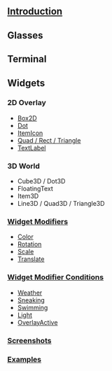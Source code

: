 ## [Introduction](Home)

## Glasses


## Terminal


## Widgets
### 2D Overlay
* [Box2D](Box2D)
* [Dot](Dot)
* [ItemIcon](ItemIcon)
* [Quad / Rect / Triangle](QuadRectTriangle)
* [TextLabel](TextLabel)

### 3D World
* Cube3D / Dot3D
* FloatingText
* Item3D
* Line3D / Quad3D / Triangle3D

### [Widget Modifiers](WidgetModifiers)
* [Color](WidgetModifiers#addColor)
* [Rotation](WidgetModifiers#addRotation)
* [Scale](WidgetModifiers#addScale)
* [Translate](WidgetModifiers#addTranslate)

### [Widget Modifier Conditions](WidgetModifierConditions)
* [Weather](WidgetModifierConditions#Weather)
* [Sneaking](WidgetModifierConditions#Sneaking)
* [Swimming](WidgetModifierConditions#Swimming)
* [Light](WidgetModifierConditions#Light)
* [OverlayActive](WidgetModifierConditions#OverlayActive)


### [Screenshots](Screenshots)
### [Examples](Examples)

